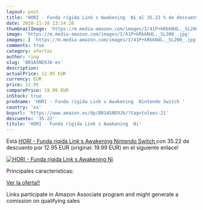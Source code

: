 ```yaml
---
layout: post
title: 'HORI - Funda rígida Link s Awakening  Ni al 35.22 % de descuento'
date: 2020-11-28 13:14:28
thumbnailImage: 'https://m.media-amazon.com/images/I/41P+kRbkNdL._SL200_.jpg'
image: 'https://m.media-amazon.com/images/I/41P+kRbkNdL._SL200_.jpg'
images: [ 'https://m.media-amazon.com/images/I/41P+kRbkNdL._SL200_.jpg' ]
comments: true
category: ofertas
author: ring
slug: 'B01ASNE9J6-es'
description:
actualPrice: 12.95 EUR
currency: EUR
price: 12.95
comparePrice: 19.99 EUR
inStock: true
prodname: 'HORI - Funda rígida Link s Awakening  Nintendo Switch '
country: 'es'
buyurl: 'https://www.amazon.es/dp/B01ASNE9J6/?tag=tolees-21'
descuento: '35.22'
titulo: 'HORI - Funda rígida Link s Awakening  Ni'
---
```


Está [HORI - Funda rígida Link s Awakening  Nintendo Switch ](https://www.amazon.es/dp/B01ASNE9J6/?tag=tolees-21) con 35.22 de descuento por 12.95 EUR (original: 19.99 EUR) en el siguiente enlace!

[![HORI - Funda rígida Link s Awakening  Ni](https://m.media-amazon.com/images/I/41P+kRbkNdL._SL200_.jpg)](https://www.amazon.es/dp/B01ASNE9J6/?tag=tolees-21)

Principales características:


[Ver la oferta!!](https://www.amazon.es/dp/B01ASNE9J6/?tag=tolees-21)

Links participate in Amazon Associate program and might generate a comission on qualifying sales


